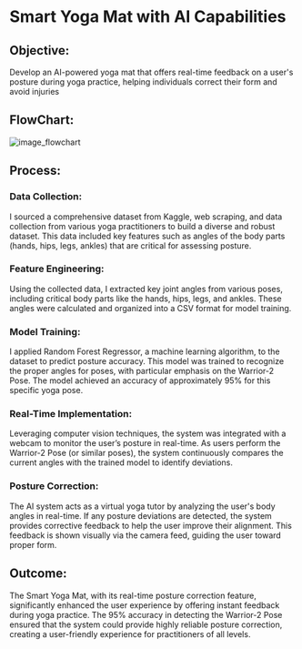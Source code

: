 # Smart Yoga Mat with AI Capabilities
## Objective:
Develop an AI-powered yoga mat that offers real-time feedback on a user's posture during yoga practice, helping individuals correct their form and avoid injuries

## FlowChart: 

![image_flowchart](https://drive.google.com/file/d/142TotSMkLKW7whfaFQF5A_rOHT9OTw7w/view?usp=sharing)

## Process:

### Data Collection:
I sourced a comprehensive dataset from Kaggle, web scraping, and data collection from various yoga practitioners to build a diverse and robust dataset. This data included key features such as angles of the body parts (hands, hips, legs, ankles) that are critical for assessing posture.

### Feature Engineering:
Using the collected data, I extracted key joint angles from various poses, including critical body parts like the hands, hips, legs, and ankles. These angles were calculated and organized into a CSV format for model training.

### Model Training:
I applied Random Forest Regressor, a machine learning algorithm, to the dataset to predict posture accuracy. This model was trained to recognize the proper angles for poses, with particular emphasis on the Warrior-2 Pose. The model achieved an accuracy of approximately 95% for this specific yoga pose.

### Real-Time Implementation:
Leveraging computer vision techniques, the system was integrated with a webcam to monitor the user’s posture in real-time. As users perform the Warrior-2 Pose (or similar poses), the system continuously compares the current angles with the trained model to identify deviations.

### Posture Correction:
The AI system acts as a virtual yoga tutor by analyzing the user's body angles in real-time. If any posture deviations are detected, the system provides corrective feedback to help the user improve their alignment. This feedback is shown visually via the camera feed, guiding the user toward proper form.

## Outcome:

The Smart Yoga Mat, with its real-time posture correction feature, significantly enhanced the user experience by offering instant feedback during yoga practice.
The 95% accuracy in detecting the Warrior-2 Pose ensured that the system could provide highly reliable posture correction, creating a user-friendly experience for practitioners of all levels.

